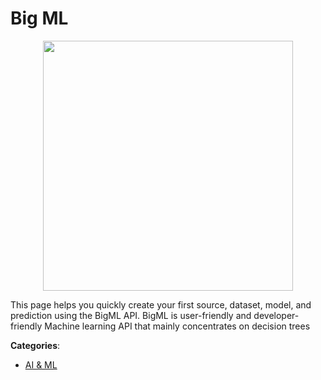 # Big ML
<p align="center">
    <img width="400" src="https://raw.githubusercontent.com/apis-list/apis-list/apis/big-ml/logo_256x256.png" />
</p>

This page helps you quickly create your first source, dataset, model, and prediction using the BigML API. BigML is user-friendly and developer-friendly Machine learning API that mainly concentrates on decision trees



**Categories**:

- [AI & ML](https://github.com/apis-list/apis-list#ai-and-ml)



